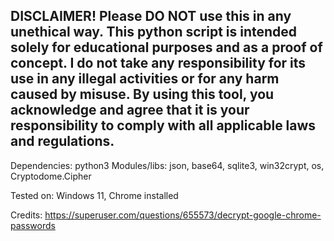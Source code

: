 DISCLAIMER!
Please DO NOT use this in any unethical way.
This python script is intended solely for educational purposes and as a proof of concept.
I do not take any responsibility for its use in any illegal activities or for any harm caused by misuse.
By using this tool, you acknowledge and agree that it is your responsibility to comply with all applicable laws and regulations.
--

Dependencies: python3
Modules/libs: json, base64, sqlite3, win32crypt, os, Cryptodome.Cipher

Tested on: Windows 11, Chrome installed

Credits: https://superuser.com/questions/655573/decrypt-google-chrome-passwords
